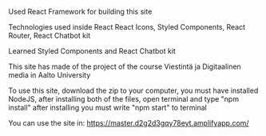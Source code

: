 Used React Framework for building this site

Technologies used inside React React Icons, Styled Components, React Router, React Chatbot kit

Learned Styled Components and React Chatbot kit

This site has made of the project of the course Viestintä ja Digitaalinen media in Aalto University

To use this site, download the zip to your computer, you must have installed NodeJS, after installing both of
 the files, open terminal and type "npm install" after installing you must write "npm start" to terminal
 
 You can use the site in: https://master.d2g2d3gqy78eyt.amplifyapp.com/
